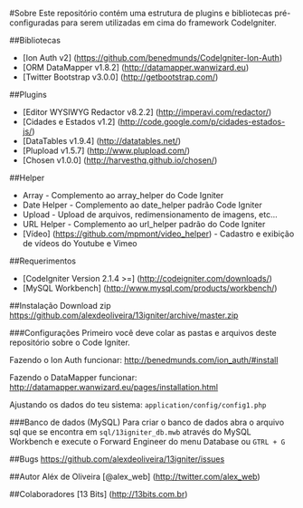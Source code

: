 #Sobre
Este repositório contém uma estrutura de plugins e bibliotecas pré-configuradas para serem utilizadas em cima do framework CodeIgniter.

##Bibliotecas
- [Ion Auth v2] (https://github.com/benedmunds/CodeIgniter-Ion-Auth)
- [ORM DataMapper v1.8.2] (http://datamapper.wanwizard.eu)
- [Twitter Bootstrap v3.0.0] (http://getbootstrap.com/)

##Plugins
- [Editor WYSIWYG Redactor v8.2.2] (http://imperavi.com/redactor/)
- [Cidades e Estados v1.2] (http://code.google.com/p/cidades-estados-js/)
- [DataTables v1.9.4] (http://datatables.net/)
- [Plupload v1.5.7] (http://www.plupload.com/)
- [Chosen v1.0.0] (http://harvesthq.github.io/chosen/)

##Helper
- Array - Complemento ao array_helper do Code Igniter
- Date Helper - Complemento ao date_helper padrão Code Igniter
- Upload - Upload de arquivos, redimensionamento de imagens, etc...
- URL Helper - Complemento ao url_helper padrão do Code Igniter
- [Vídeo] (https://github.com/mpmont/video_helper) - Cadastro e exibição de vídeos do Youtube e Vimeo

##Requerimentos
- [CodeIgniter Version 2.1.4 >=] (http://codeigniter.com/downloads/)
- [MySQL Workbench] (http://www.mysql.com/products/workbench/)

##Instalação
Download zip https://github.com/alexdeoliveira/13igniter/archive/master.zip

###Configurações
Primeiro você deve colar as pastas e arquivos deste repositório sobre o Code Igniter.

Fazendo o Ion Auth funcionar: http://benedmunds.com/ion_auth/#install

Fazendo o DataMapper funcionar: http://datamapper.wanwizard.eu/pages/installation.html

Ajustando os dados do teu sistema: ``` application/config/config1.php ```

###Banco de dados (MySQL)
Para criar o banco de dados abra o arquivo sql que se encontra em ``` sql/13igniter_db.mwb ``` através do MySQL Workbench e execute o Forward Engineer do menu Database ou ``` GTRL + G ```

##Bugs
https://github.com/alexdeoliveira/13igniter/issues

##Autor
Aléx de Oliveira [@alex_web] (http://twitter.com/alex_web)

##Colaboradores
[13 Bits] (http://13bits.com.br)